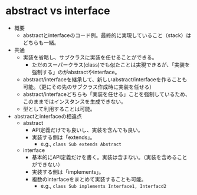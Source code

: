 # abstract vs interface
- 概要
  - abstractとinterfaceのコード例。最終的に実現していること（stack）はどちらも一緒。
- 共通
  - 実装を省略し、サブクラスに実装を任せることができる。
    - ただのスーパークラス(class)でも似たことは実現できるが、「実装を強制する」のがabstractやinterface。
  - abstract/interfaceを継承して、新しいabstract/interfaceを作ることも可能。（更にその先のサブクラス作成時に実装を任せる）
  - abstract/interfaceどちらも「実装を任せる」ことを強制しているため、このままではインスタンスを生成できない。
  - 型として利用することは可能。
- abstractとinterfaceの相違点
  - abstract
    - API定義だけでも良いし、実装を含んでも良い。
    - 実装する側は「extends」。
      - e.g., ``class Sub extends Abstract``
  - interface
    - 基本的にAPI定義だけを書く。実装は含まない。（実装を含めることができない）
    - 実装する側は「implements」。
    - 複数のinterfaceをまとめて実装することも可能。
      - e.g., ``class Sub implements Interface1, Interfacd2``